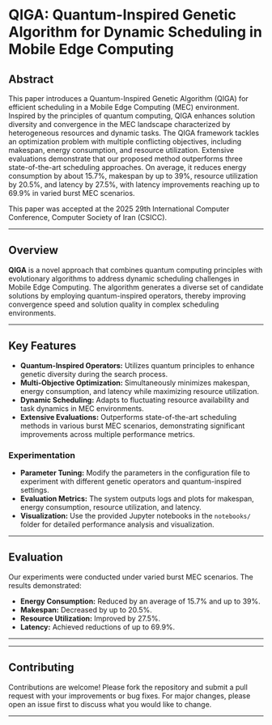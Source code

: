 # QIGA: Quantum-Inspired Genetic Algorithm for Dynamic Scheduling in Mobile Edge Computing

## Abstract

This paper introduces a Quantum-Inspired Genetic Algorithm (QIGA) for efficient scheduling in a Mobile Edge Computing (MEC) environment. Inspired by the principles of quantum computing, QIGA enhances solution diversity and convergence in the MEC landscape characterized by heterogeneous resources and dynamic tasks. The QIGA framework tackles an optimization problem with multiple conflicting objectives, including makespan, energy consumption, and resource utilization. Extensive evaluations demonstrate that our proposed method outperforms three state-of-the-art scheduling approaches. On average, it reduces energy consumption by about 15.7%, makespan by up to 39%, resource utilization by 20.5%, and latency by 27.5%, with latency improvements reaching up to 69.9% in varied burst MEC scenarios.

This paper was accepted at the 2025 29th International Computer Conference, Computer Society of Iran (CSICC).

---

## Overview

**QIGA** is a novel approach that combines quantum computing principles with evolutionary algorithms to address dynamic scheduling challenges in Mobile Edge Computing. The algorithm generates a diverse set of candidate solutions by employing quantum-inspired operators, thereby improving convergence speed and solution quality in complex scheduling environments.

---

## Key Features

- **Quantum-Inspired Operators:** Utilizes quantum principles to enhance genetic diversity during the search process.
- **Multi-Objective Optimization:** Simultaneously minimizes makespan, energy consumption, and latency while maximizing resource utilization.
- **Dynamic Scheduling:** Adapts to fluctuating resource availability and task dynamics in MEC environments.
- **Extensive Evaluations:** Outperforms state-of-the-art scheduling methods in various burst MEC scenarios, demonstrating significant improvements across multiple performance metrics.


### Experimentation

- **Parameter Tuning:** Modify the parameters in the configuration file to experiment with different genetic operators and quantum-inspired settings.
- **Evaluation Metrics:** The system outputs logs and plots for makespan, energy consumption, resource utilization, and latency.
- **Visualization:** Use the provided Jupyter notebooks in the `notebooks/` folder for detailed performance analysis and visualization.

---

## Evaluation

Our experiments were conducted under varied burst MEC scenarios. The results demonstrated:
- **Energy Consumption:** Reduced by an average of 15.7% and up to 39%.
- **Makespan:** Decreased by up to 20.5%.
- **Resource Utilization:** Improved by 27.5%.
- **Latency:** Achieved reductions of up to 69.9%.

---
<!--
## Citation

If you find QIGA useful for your research, please cite our paper as follows (Still waiting for doi ):
```bibtex
@inproceedings{galavani2025qiga,
  title={QIGA: Quantum-Inspired Genetic Algorithm for Dynamic Scheduling in Mobile Edge Computing},
  author={Galavani, Sadra and Younesi, Abolfazl and Ansari, Mohsen},
  booktitle={Proceedings of the 2025 29th International Computer Conference, CSICC},
  year={2025},
}
```
-->
---

## Contributing

Contributions are welcome! Please fork the repository and submit a pull request with your improvements or bug fixes. For major changes, please open an issue first to discuss what you would like to change.

---
